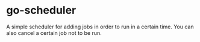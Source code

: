 # go-scheduler

A simple scheduler for adding jobs in order to run in a certain time. You can also cancel a certain job not to be run.
